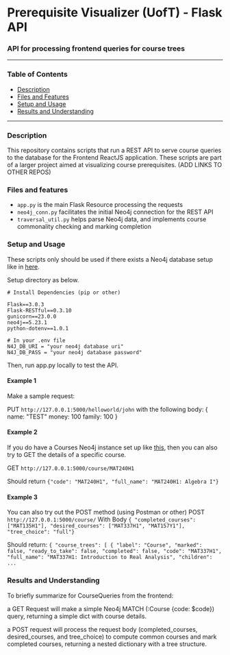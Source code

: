 # Prerequisite Visualizer (UofT) - Flask API


### API for processing frontend queries for course trees

---

### Table of Contents
- [Description](#description)
- [Files and Features](#Files-and-featuers)
- [Setup and Usage](#setup-and-usage)
- [Results and Understanding](#results-and-understanding)

---

### Description

This repository contains scripts that run a REST API to serve course queries to the database for the Frontend ReactJS application. These scripts are part of a larger project aimed at visualizing course prerequisites. (ADD LINKS TO OTHER REPOS)

### Files and features

- `app.py` is the main Flask Resource processing the requests
- `neo4j_conn.py` facilitates the initial Neo4j connection for the REST API
- `traversal_util.py` helps parse Neo4j data, and implements course commonality checking and marking completion

### Setup and Usage

These scripts only should be used if there exists a Neo4j database setup like in [here](https://github.com/jerryq0101/uoft_proj_data_collect).


Setup directory as below.
```
# Install Dependencies (pip or other)

Flask==3.0.3
Flask-RESTful==0.3.10
gunicorn==23.0.0
neo4j==5.23.1
python-dotenv==1.0.1
```

```
# In your .env file
N4J_DB_URI = "your neo4j database uri"
N4J_DB_PASS = "your neo4j database password"
```

Then, run app.py locally to test the API.

#### Example 1
Make a sample request:

PUT `http://127.0.0.1:5000/helloworld/john`
with the following body:
{
  name: "TEST"
  money: 100
  family: 100
}

#### Example 2

If you do have a Courses Neo4j instance set up like [this](https://github.com/jerryq0101/uoft_proj_data_collect?tab=readme-ov-file#loading-the-neo4j-database-with-course-data), then you can also try to GET the details of a specific course.

GET `http://127.0.0.1:5000/course/MAT240H1`

Should return 
`{"code": "MAT240H1", "full_name": "MAT240H1: Algebra I"}`

#### Example 3

You can also try out the POST method (using Postman or other)
POST `http://127.0.0.1:5000/course/`
With Body 
`{
    "completed_courses": ["MAT135H1"],
    "desired_courses": ["MAT337H1", "MAT157Y1"],
    "tree_choice": "full"}`

Should return:
`{
    "course_trees": [
        {
            "label": "Course",
            "marked": false,
            "ready_to_take": false,
            "completed": false,
            "code": "MAT337H1",
            "full_name": "MAT337H1: Introduction to Real Analysis",
            "children": ...`

### Results and Understanding

To briefly summarize for CourseQueries from the frontend:

a GET Request will make a simple Neo4j MATCH (:Course {code: $code}) query, returning a simple dict with course details.

a POST request will process the request body (completed_courses, desired_courses, and tree_choice) to compute common courses and mark completed courses, returning a nested dictionary with a tree structure.